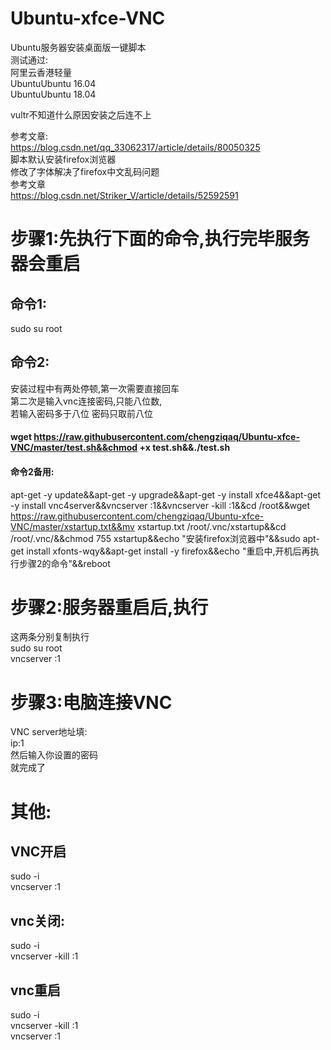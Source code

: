 # Ubuntu-xfce-VNC
Ubuntu服务器安装桌面版一键脚本   
测试通过:  
阿里云香港轻量  
UbuntuUbuntu 16.04  
UbuntuUbuntu 18.04  

vultr不知道什么原因安装之后连不上  

参考文章:   
https://blog.csdn.net/qq_33062317/article/details/80050325  
脚本默认安装firefox浏览器    
修改了字体解决了firefox中文乱码问题  
参考文章  
https://blog.csdn.net/Striker_V/article/details/52592591  

# 步骤1:先执行下面的命令,执行完毕服务器会重启

## 命令1: 

sudo su root  

## 命令2:
安装过程中有两处停顿,第一次需要直接回车   
第二次是输入vnc连接密码,只能八位数,  
若输入密码多于八位 密码只取前八位  
#### wget https://raw.githubusercontent.com/chengziqaq/Ubuntu-xfce-VNC/master/test.sh&&chmod +x test.sh&&./test.sh
#### 命令2备用:

apt-get -y update&&apt-get -y upgrade&&apt-get -y install xfce4&&apt-get -y install vnc4server&&vncserver :1&&vncserver -kill :1&&cd /root&&wget https://raw.githubusercontent.com/chengziqaq/Ubuntu-xfce-VNC/master/xstartup.txt&&mv xstartup.txt /root/.vnc/xstartup&&cd /root/.vnc/&&chmod 755 xstartup&&echo "安装firefox浏览器中"&&sudo apt-get install xfonts-wqy&&apt-get install -y firefox&&echo "重启中,开机后再执行步骤2的命令"&&reboot

# 步骤2:服务器重启后,执行  
这两条分别复制执行   
sudo su root   
vncserver :1    



# 步骤3:电脑连接VNC 

VNC server地址填:   
ip:1  
然后输入你设置的密码  
就完成了


# 其他:  

## VNC开启  
sudo -i    
vncserver :1  
## vnc关闭:    
sudo -i   
vncserver -kill :1

## vnc重启
sudo -i   
vncserver -kill :1   
vncserver :1


